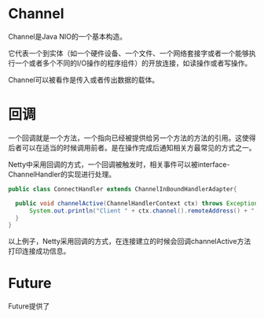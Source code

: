 # Channel
Channel是Java NIO的一个基本构造。

它代表一个到实体（如一个硬件设备、一个文件、一个网络套接字或者一个能够执行一个或者多个不同的I/O操作的程序组件）的开放连接，如读操作或者写操作。

Channel可以被看作是传入或者传出数据的载体。

# 回调
一个回调就是一个方法，一个指向已经被提供给另一个方法的方法的引用。这使得后者可以在适当的时候调用前者。是在操作完成后通知相关方最常见的方式之一。

Netty中采用回调的方式，一个回调被触发时，相关事件可以被interface-ChannelHandler的实现进行处理。
```java
public class ConnectHandler extends ChannelInBoundHandlerAdapter{

  public void channelActive(ChannelHandlerContext ctx) throws Exception{
      System.out.println("Client " + ctx.channel().remoteAddress() + " connected");
  }
}
```
以上例子，Netty采用回调的方式，在连接建立的时候会回调channelActive方法打印连接成功信息。

# Future
Future提供了
